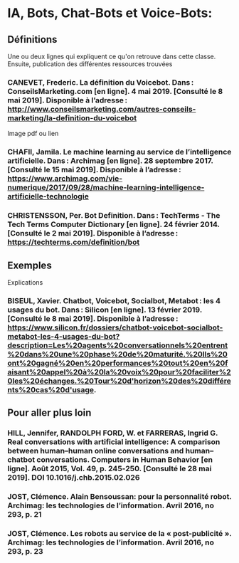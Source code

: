 # IA, Bots, Chat-Bots et Voice-Bots:

## Définitions

Une ou deux lignes qui expliquent ce qu'on retrouve dans cette classe. Ensuite, publication des différentes ressources trouvées

###  CANEVET, Frederic. La définition du Voicebot. Dans : ConseilsMarketing.com [en ligne]. 4 mai 2019. [Consulté le 8 mai 2019]. Disponible à l’adresse : http://www.conseilsmarketing.com/autres-conseils-marketing/la-definition-du-voicebot

Image pdf ou lien

### CHAFII, Jamila. Le machine learning au service de l’intelligence artificielle. Dans : Archimag [en ligne]. 28 septembre 2017. [Consulté le 15 mai 2019]. Disponible à l’adresse : https://www.archimag.com/vie-numerique/2017/09/28/machine-learning-intelligence-artificielle-technologie


### CHRISTENSSON, Per. Bot Definition. Dans : TechTerms - The Tech Terms Computer Dictionary [en ligne]. 24 février 2014. [Consulté le 2 mai 2019]. Disponible à l’adresse : https://techterms.com/definition/bot


### 


### 

## Exemples

Explications

### BISEUL, Xavier. Chatbot, Voicebot, Socialbot, Metabot : les 4 usages du bot. Dans : Silicon [en ligne]. 13 février 2019. [Consulté le 8 mai 2019]. Disponible à l’adresse : https://www.silicon.fr/dossiers/chatbot-voicebot-socialbot-metabot-les-4-usages-du-bot?description=Les%20agents%20conversationnels%20entrent%20dans%20une%20phase%20de%20maturité.%20Ils%20ont%20gagné%20en%20performances%20tout%20en%20faisant%20appel%20à%20la%20voix%20pour%20faciliter%20les%20échanges.%20Tour%20d'horizon%20des%20différents%20cas%20d'usage.



## Pour aller plus loin

### HILL, Jennifer, RANDOLPH FORD, W. et FARRERAS, Ingrid G. Real conversations with artificial intelligence: A comparison between human–human online conversations and human–chatbot conversations. Computers in Human Behavior [en ligne]. Août 2015, Vol. 49, p. 245‑250. [Consulté le 28 mai 2019]. DOI 10.1016/j.chb.2015.02.026



### JOST, Clémence. Alain Bensoussan: pour la personnalité robot. Archimag: les technologies de l’information. Avril 2016, no 293, p. 21


### JOST, Clémence. Les robots au service de la « post-publicité ». Archimag: les technologies de l’information. Avril 2016, no 293, p. 23


